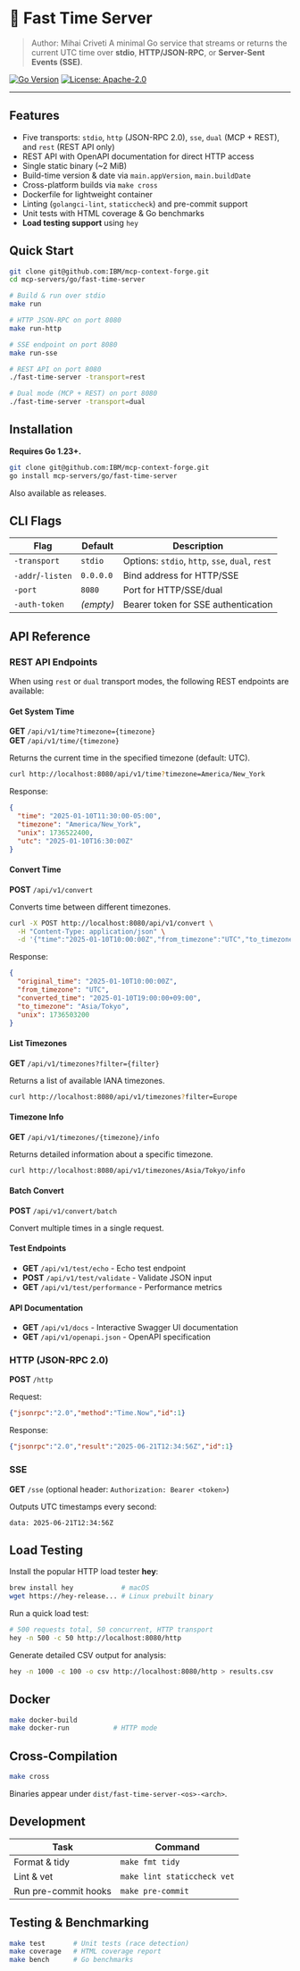 # 🦫 Fast Time Server

> Author: Mihai Criveti
> A minimal Go service that streams or returns the current UTC time over **stdio**, **HTTP/JSON-RPC**, or **Server-Sent Events (SSE)**.

[![Go Version](https://img.shields.io/badge/go-1.23-1.27-blue)]()
[![License: Apache-2.0](https://img.shields.io/badge/license-Apache%202.0-blue)]()

---

## Features

- Five transports: `stdio`, `http` (JSON-RPC 2.0), `sse`, `dual` (MCP + REST), and `rest` (REST API only)
- REST API with OpenAPI documentation for direct HTTP access
- Single static binary (~2 MiB)
- Build-time version & date via `main.appVersion`, `main.buildDate`
- Cross-platform builds via `make cross`
- Dockerfile for lightweight container
- Linting (`golangci-lint`, `staticcheck`) and pre-commit support
- Unit tests with HTML coverage & Go benchmarks
- **Load testing support** using `hey`

## Quick Start

```bash
git clone git@github.com:IBM/mcp-context-forge.git
cd mcp-servers/go/fast-time-server

# Build & run over stdio
make run

# HTTP JSON-RPC on port 8080
make run-http

# SSE endpoint on port 8080
make run-sse

# REST API on port 8080
./fast-time-server -transport=rest

# Dual mode (MCP + REST) on port 8080
./fast-time-server -transport=dual
```

## Installation

**Requires Go 1.23+.**

```bash
git clone git@github.com:IBM/mcp-context-forge.git
go install mcp-servers/go/fast-time-server
```

Also available as releases.

## CLI Flags

| Flag              | Default   | Description                                       |
| ----------------- | --------- | ------------------------------------------------- |
| `-transport`      | `stdio`   | Options: `stdio`, `http`, `sse`, `dual`, `rest` |
| `-addr`/`-listen` | `0.0.0.0` | Bind address for HTTP/SSE               |
| `-port`           | `8080`    | Port for HTTP/SSE/dual                  |
| `-auth-token`     | *(empty)* | Bearer token for SSE authentication     |

## API Reference

### REST API Endpoints

When using `rest` or `dual` transport modes, the following REST endpoints are available:

#### Get System Time
**GET** `/api/v1/time?timezone={timezone}`  
**GET** `/api/v1/time/{timezone}`

Returns the current time in the specified timezone (default: UTC).

```bash
curl http://localhost:8080/api/v1/time?timezone=America/New_York
```

Response:
```json
{
  "time": "2025-01-10T11:30:00-05:00",
  "timezone": "America/New_York",
  "unix": 1736522400,
  "utc": "2025-01-10T16:30:00Z"
}
```

#### Convert Time
**POST** `/api/v1/convert`

Converts time between different timezones.

```bash
curl -X POST http://localhost:8080/api/v1/convert \
  -H "Content-Type: application/json" \
  -d '{"time":"2025-01-10T10:00:00Z","from_timezone":"UTC","to_timezone":"Asia/Tokyo"}'
```

Response:
```json
{
  "original_time": "2025-01-10T10:00:00Z",
  "from_timezone": "UTC",
  "converted_time": "2025-01-10T19:00:00+09:00",
  "to_timezone": "Asia/Tokyo",
  "unix": 1736503200
}
```

#### List Timezones
**GET** `/api/v1/timezones?filter={filter}`

Returns a list of available IANA timezones.

```bash
curl http://localhost:8080/api/v1/timezones?filter=Europe
```

#### Timezone Info
**GET** `/api/v1/timezones/{timezone}/info`

Returns detailed information about a specific timezone.

```bash
curl http://localhost:8080/api/v1/timezones/Asia/Tokyo/info
```

#### Batch Convert
**POST** `/api/v1/convert/batch`

Convert multiple times in a single request.

#### Test Endpoints
- **GET** `/api/v1/test/echo` - Echo test endpoint
- **POST** `/api/v1/test/validate` - Validate JSON input
- **GET** `/api/v1/test/performance` - Performance metrics

#### API Documentation
- **GET** `/api/v1/docs` - Interactive Swagger UI documentation
- **GET** `/api/v1/openapi.json` - OpenAPI specification

### HTTP (JSON-RPC 2.0)

**POST** `/http`

Request:

```json
{"jsonrpc":"2.0","method":"Time.Now","id":1}
```

Response:

```json
{"jsonrpc":"2.0","result":"2025-06-21T12:34:56Z","id":1}
```

### SSE

**GET** `/sse` (optional header: `Authorization: Bearer <token>`)

Outputs UTC timestamps every second:

```
data: 2025-06-21T12:34:56Z
```

## Load Testing

Install the popular HTTP load tester **hey**:

```bash
brew install hey            # macOS
wget https://hey-release... # Linux prebuilt binary
```

Run a quick load test:

```bash
# 500 requests total, 50 concurrent, HTTP transport
hey -n 500 -c 50 http://localhost:8080/http
```

Generate detailed CSV output for analysis:

```bash
hey -n 1000 -c 100 -o csv http://localhost:8080/http > results.csv
```

## Docker

```bash
make docker-build
make docker-run           # HTTP mode
```

## Cross-Compilation

```bash
make cross
```

Binaries appear under `dist/fast-time-server-<os>-<arch>`.

## Development

| Task                 | Command                     |
| -------------------- | --------------------------- |
| Format & tidy        | `make fmt tidy`             |
| Lint & vet           | `make lint staticcheck vet` |
| Run pre-commit hooks | `make pre-commit`           |

## Testing & Benchmarking

```bash
make test       # Unit tests (race detection)
make coverage   # HTML coverage report
make bench      # Go benchmarks
```
